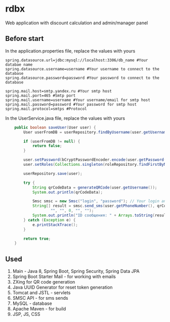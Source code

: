 # rdbx
Web application with discount calculation and admin/manager panel

## Before start
In the application.properties file, replace the values ​​with yours </br>
```properties
spring.datasource.url=jdbc:mysql://localhost:3306/db_name #Your databae name
spring.datasource.username=username #Your username to connect to the database
spring.datasource.password=password #Your password to connect to the database

spring.mail.host=smtp.yandex.ru #Your smtp host
spring.mail.port=465 #Smtp port
spring.mail.username=username #Your username/email for smtp host
spring.mail.password=password #Your password for smtp host
spring.mail.protocol=smtps #Protocol
```
In the UserService.java file, replace the values with yours </br>
```java
    public boolean saveUser(User user) {
        User userFromDB = userRepository.findByUsername(user.getUsername());

        if (userFromDB != null) {
            return false;
        }

        user.setPassword(bCryptPasswordEncoder.encode(user.getPassword()));
        user.setRoles(Collections.singleton(roleRepository.findFirstByName("ROLE_USER").orElseThrow(IllegalStateException::new)));

        userRepository.save(user);

        try {
            String qrCodeData = generateQRCode(user.getUsername());
            System.out.println(qrCodeData);

            Smsc smsc = new Smsc("login", "password"); // Your login and password for the SMSC service
            String[] result = smsc.send_sms(user.getPhoneNumber(), qrCodeData, 0,
                    "", "", 0, "", "");
            System.out.println("ID сообщения: " + Arrays.toString(result));
        } catch (Exception e) {
            e.printStackTrace();
        }

        return true;
    }
```

## Used
1. Main - Java 8, Spring Boot, Spring Security, Spring Data JPA </br>
2. Spring Boot Starter Mail - for working with emails </br>
3. ZXing for QR code generation </br>
4. Java UUID Generator for reset token generation    
5. Tomcat and JSTL - servlets </br>
6. SMSC API - for sms sends </br>
7. MySQL - database </br>
8. Apache Maven - for build </br>
9. JSP, JS, CSS
